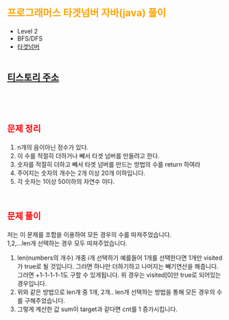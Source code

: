 # <span style="color:orange; font-size:17pt; font-weight:bold">프로그래머스 타겟넘버 자바(java) 풀이</span>
- Level 2
- BFS/DFS
- [타겟넘버](https://programmers.co.kr/learn/courses/30/lessons/43165)
<br><br>

## [티스토리 주소](https://hoho325.tistory.com/)
<br><br>

# <span style="color: red; font-size:15pt">문제 정리</span>
1. n개의 음이아닌 정수가 있다.
2. 이 수를 적절히 더하거나 빼서 타겟 넘버를 만들려고 한다.
3. 숫자를 적절히 더하고 빼서 타겟 넘버를 만드는 방법의 수를 return 하여라
4. 주어지는 숫자의 개수는 2개 이상 20개 이하입니다.
5. 각 숫자는 1이상 50이하의 자연수 이다.
<br><br>

# <span style="color: red; font-size:15pt">문제 풀이</span>
저는 이 문제를 조합을 이용하여 모든 경우의 수를 따져주었습니다.  
1,2,...len개 선택하는 경우 모두 따져주었습니다.  
1. len(numbers의 개수) 개중 i개 선택하기
    예를들어 1개를 선택한다면 1개만 visited가 true로 될 것입니다.
    그러면 하나만 더하기하고 나머지는 빼기연산을 해줍니다.
    그러면 +1-1-1-1-1도 구할 수 있게됩니다.
    위 경우는 visited[0]만 true로 되어있는 경우입니다.
2. 위와 같은 방법으로 len개 중 1개, 2개.. len개 선택하는 방법을 통해 모든 경우의 수를 구해주었습니다.
3. 그렇게 계산한 값 sum이 target과 같다면 cnt를 1 증가시킵니다.